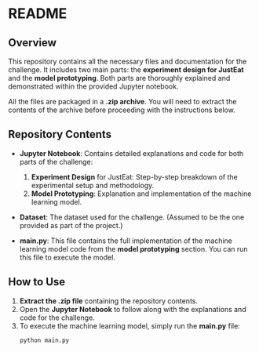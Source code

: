 # README

## Overview

This repository contains all the necessary files and documentation for the challenge. It includes two main parts: the **experiment design for JustEat** and the **model prototyping**. Both parts are thoroughly explained and demonstrated within the provided Jupyter notebook.

All the files are packaged in a **.zip archive**. You will need to extract the contents of the archive before proceeding with the instructions below.

## Repository Contents

- **Jupyter Notebook**: Contains detailed explanations and code for both parts of the challenge:
  1. **Experiment Design** for JustEat: Step-by-step breakdown of the experimental setup and methodology.
  2. **Model Prototyping**: Explanation and implementation of the machine learning model.
  
- **Dataset**: The dataset used for the challenge. (Assumed to be the one provided as part of the project.)
  
- **main.py**: This file contains the full implementation of the machine learning model code from the **model prototyping** section. You can run this file to execute the model.

## How to Use

1. **Extract the .zip file** containing the repository contents.
2. Open the **Jupyter Notebook** to follow along with the explanations and code for the challenge.
3. To execute the machine learning model, simply run the **main.py** file:
   ```bash
   python main.py


